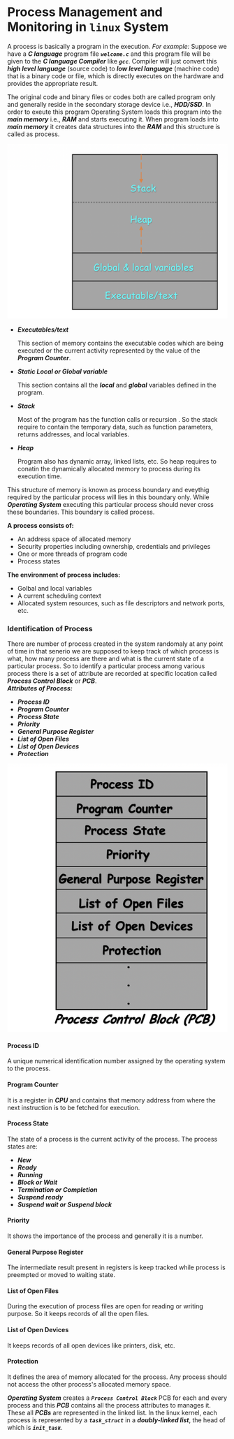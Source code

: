 # Process Management and Monitoring in `linux` System
A process is basically a program in the execution. _For example:_ Suppose we have a **_C language_** program file _**` welcome.c `**_ and this program file will be given to the **_C language Compiler_** like _**` gcc `**_. Compiler will just convert this **_high level language_** (source code) to **_low level language_** (machine code) that is a binary code or file, which is directly executes on the hardware and provides the appropriate result.

The original code and binary files or codes both are called program only and generally reside in the secondary storage device i.e., **_HDD/SSD_**. In order to exeute this program Operating System loads this program into the **_main memory_** i.e., **_RAM_** and starts executing it. When program loads into **_main memory_** it creates data structures into the **_RAM_** and this structure is called as process.

![Process Structure](../../images/process-mgmt/peocess-structure.png)

  - **_Executables/text_**

    This section of memory contains the executable codes which are being executed or the current activity represented by the value of the **_Program Counter_**.
  - **_Static Local or Global variable_**

    This section contains all the **_local_** and **_global_** variables defined in the program. 
  - **_Stack_**

    Most of the program has the function calls or recursion . So the stack require to contain the temporary data, such as function parameters, returns addresses, and local variables.
  - **_Heap_**

    Program also has dynamic array, linked lists, etc. So heap requires to conatin the dynamically allocated memory to process during its execution time. 
    
This structure of memory is known as process boundary and eveythig required by the particular process will lies in this boundary only. While **_Operating System_** executing this particular process should never cross these boundaries. This boundary is called process.

**A process consists of:** 
  - An address space of allocated memory
  - Security properties including ownership, credentials and privileges
  - One or more threads of program code
  - Process states

**The environment of process includes:**
  - Golbal and local variables
  - A current scheduling context
  - Allocated system resources, such as file descriptors and network ports, etc.

### Identification of Process
There are number of process created in the system randomaly at any point of time in that senerio we are supposed to keep track of which process is what, how many process are there and what is the current state of a particular process. So to identify a particular process among various process there is a set of attribute are recorded at specific location called **_Process Control Block_** or **_PCB_**. <br>
**_Attributes of Process:_** <br>
  - **_Process ID_**
  - **_Program Counter_**
  - **_Process State_**
  - **_Priority_**
  - **_General Purpose Register_**
  - **_List of Open Files_**
  - **_List of Open Devices_**
  - **_Protection_**

  ![Process Control Block](../../images/process-mgmt/pcb.png)

#### Process ID
A unique numerical identification number assigned by the operating system to the process.
#### Program Counter
It is a register in **_CPU_** and contains that memory address from where the next instruction is to be fetched for execution.
#### Process State
The state of a process is the current activity of the process. The process states are:
  - **_New_**
  - **_Ready_**
  - **_Running_**
  - **_Block or Wait_**
  - **_Termination or Completion_**
  - **_Suspend ready_**
  - **_Suspend wait or Suspend block_**
#### Priority
It shows the importance of the process and generally it is a number.
#### General Purpose Register
The intermediate result present in registers is keep tracked while process is preempted or moved to waiting state.
#### List of Open Files
During the execution of process files are open for reading or writing purpose. So it keeps records of all the open files.
#### List of Open Devices
It keeps records of all open devices like printers, disk, etc.
#### Protection
It defines the area of memory allocated for the process. Any process should not access the other process's allocated memory space.


**_Operating System_** creates a _**` Process Control Block `**_ PCB for each and every process and this **_PCB_** contains all the process attributes to manages it. These all **_PCBs_** are represented in the linked list. In the linux kernel, each process is represented by a _**` task_struct `**_ in a **_doubly-linked list_**, the head of which is _**` init_task `**_.
